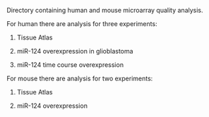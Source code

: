Directory containing human and mouse microarray quality analysis.

For human there are analysis for three experiments:

1) Tissue Atlas

2) miR-124 overexpression in glioblastoma

3) miR-124 time course overexpression

For mouse there are analysis for two experiments:

1) Tissue Atlas

2) miR-124 overexpression
